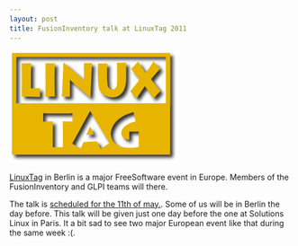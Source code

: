 ```yaml
---
layout: post
title: FusionInventory talk at LinuxTag 2011
---
```


<a href="/news_docs/800pxLogo_LinuxTag.svg_.png"><img class="aligncenter size-medium wp-image-991" title="800pxLogo_LinuxTag.svg_" src="/news_docs/800pxLogo_LinuxTag.svg_-300x200.png" alt="" width="300" height="200" /></a>

[LinuxTag](http://en.wikipedia.org/wiki/LinuxTag) in Berlin is a major FreeSoftware event in Europe. Members of the FusionInventory and GLPI teams will there.

The talk is [scheduled for the 11th of may.](http://www.linuxtag.org/2011/de/program/freies-vortragsprogramm/popup/mittwoch-11-mai.html). Some of us will be in Berlin the day before.  This talk will be given just one day before the one at Solutions Linux in Paris. It a bit sad to see two major European event like that during the same week :(.
